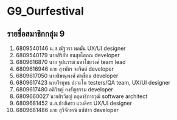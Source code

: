 # G9_Ourfestival

## รายชื่อสมาชิกกลุ่ม 9 

1. 6809540146 น.ส.ณัฐวรา พลมั่น  UX/UI designer 
2. 6809540179 นายสิริภัท ธนสุขโสภณ  developer  
3. 6809616870 นาย ฐปนรรฆ์ มหาไชยวงศ์  team lead 
4. 6809616946 นาย สุวพัชร จงจิตต์  developer  
5. 6809617050 นายชิษณุพงศ์ คำเขื่อน  developer  
6. 6809617423 นายวีรยุทธ ปะวะโน  testers/QA team, UX/UI designer 
7. 6809617480 อติวิชญ์ คงธัญธรรม  developer  
8. 6809660027 นายสิรวิชญ์ กฤดาธิการวุฒิ  software architect
9. 6809681452 น.ส.ปาณิศรา แวงดิศร  UX/UI designer 
10. 6809681486 นาย สุวิจักษณ์ แซ่ท้าว  developer  

